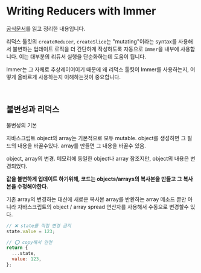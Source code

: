 # Writing Reducers with Immer

[공식문서](https://redux-toolkit.js.org/usage/immer-reducers)를 읽고 정리한 내용입니다.

리덕스 툴킷의 `createReducer`, `createSlice`는 "mutating"이라는 syntax를 사용해서 불변하는 업데이트 로직을 더 간단하게 작성하도록 자동으로 `Immer`을 내부에 사용합니다. 이는 대부분의 리듀서 실행을 단순화하는데 도움이 됩니다.

Immer는 그 자체로 추상레이어이기 때문에 왜 리덕스 툴킷이 Immer를 사용하는지, 어떻게 올바르게 사용하는지 이해하는것이 중요합니다.

<br/>

## 불변성과 리덕스

불변성의 기본

자바스크립트 object와 array는 기본적으로 모두 mutable. object를 생성하면 그 필드의 내용을 바꿀수있다. array를 만들면 그 내용을 바꿀수 있음.

object, array의 변경.
메모리에 동일한 object나 array 참조지만, object의 내용은 변경되었다.

**값을 불변하게 업데이트 하기위해, 코드는 objects/arrays의 복사본을 만들고 그 복사본을 수정해야한다.**

기존 array의 변경하는 대신에 새로운 복사본 array를 반환하는 array 메소드 뿐만 아니라 자바스크립트의 object / array spread 연산자를 사용해서 수동으로 변경할수 있다.

```js
// ❌ state를 직접 변경 금지
state.value = 123;

// ⭕ copy해서 안전
return {
  ...state,
  value: 123,
};
```
